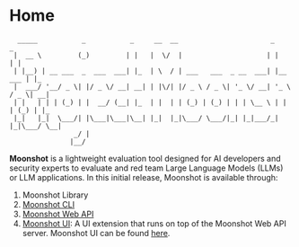 # Home
```
  _____           _           _     __  __                       _           _   
 |  __ \         (_)         | |   |  \/  |                     | |         | |  
 | |__) | __ ___  _  ___  ___| |_  | \  / | ___   ___  _ __  ___| |__   ___ | |_ 
 |  ___/ '__/ _ \| |/ _ \/ __| __| | |\/| |/ _ \ / _ \| '_ \/ __| '_ \ / _ \| __|
 | |   | | | (_) | |  __/ (__| |_  | |  | | (_) | (_) | | | \__ \ | | | (_) | |_ 
 |_|   |_|  \___/| |\___|\___|\__| |_|  |_|\___/ \___/|_| |_|___/_| |_|\___/ \__|
                _/ |                                                             
               |__/                                                              

```


**Moonshot** is a lightweight evaluation tool designed for AI developers and security experts to evaluate and red team Large Language Models (LLMs) or LLM applications. In this initial release, Moonshot is available through:

1. Moonshot Library
2. [Moonshot CLI](./getting_started/installation_cli.md)
3. [Moonshot Web API](./getting_started/installation_web_api.md) 
4. [Moonshot UI](./getting_started/installation_ui.md): A UI extension that runs on top of the Moonshot Web API server. Moonshot UI can be found [here](https://github.com/moonshot-admin/moonshot-ui).
